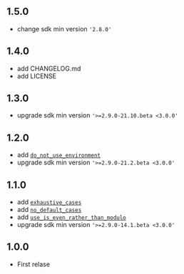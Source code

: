 ## 1.5.0
- change sdk min version `'2.8.0'`

## 1.4.0
- add CHANGELOG.md
- add LICENSE

## 1.3.0
- upgrade sdk min version `'>=2.9.0-21.10.beta <3.0.0'`

## 1.2.0
- add [`do_not_use_environment`](https://dart-lang.github.io/linter/lints/do_not_use_environment.html)
- upgrade sdk min version `'>=2.9.0-21.2.beta <3.0.0'`

## 1.1.0
- add [`exhaustive_cases`](https://dart-lang.github.io/linter/lints/exhaustive_cases.html)
- add [`no_default_cases`](https://dart-lang.github.io/linter/lints/no_default_cases.html)
- add [`use_is_even_rather_than_modulo`](https://dart-lang.github.io/linter/lints/use_is_even_rather_than_modulo.html)
- upgrade sdk min version `'>=2.9.0-14.1.beta <3.0.0'`

## 1.0.0
- First relase
